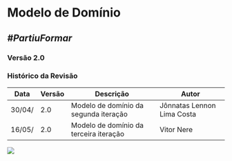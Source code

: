 # **Modelo de Domínio**

##  ***#PartiuFormar***

### **Versão 2.0**

### Histórico da Revisão
Data|Versão|Descrição|Autor
-----|------|---------|-------
30/04/|2.0|Modelo de domínio da segunda iteração| Jônnatas Lennon Lima Costa
16/05/|2.0|Modelo de domínio da terceira iteração| Vitor Nere
![](http://i.imgur.com/EdhCfNr.png?1)